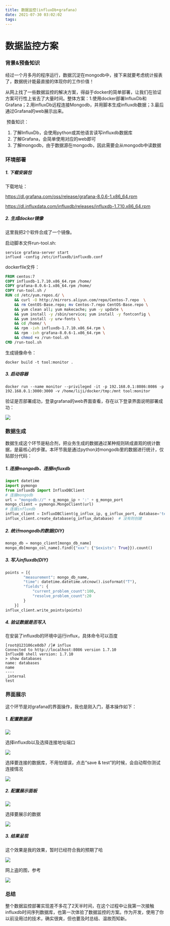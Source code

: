 ```yaml
---
title: 数据监控(influxDb+grafana)
date: 2021-07-30 03:02:02
tags:
---
```


# 数据监控方案

### 背景&预备知识

​		经过一个月多月的程序运行，数据沉淀在mongodb中，接下来就要考虑统计报表了，数据统计能最直接的体现你的工作价值！

​		从网上找了一些数据监控的解决方案，得益于docker的简单部署，让我们在验证方案可行性上省去了大量时间。整体方案：1.使用docker部署InfluxDb和Grafana；2.用influxDb远程连接Mongodb，并用脚本生成influxdb数据；3.最后通过Grafana的web展示出来。

​		预备知识：

1. 了解InfluxDb，会使用python或其他语言读写influxdb数据库
2. 了解Grafana，会简单使用对应的web即可
3. 了解mongodb，由于数据源在mongodb，因此需要会从mongodb中读数据

### 环境部署

##### 1. 下载安装包

下载地址：

https://dl.grafana.com/oss/release/grafana-8.0.6-1.x86_64.rpm

https://dl.influxdata.com/influxdb/releases/influxdb-1.7.10.x86_64.rpm

##### 2. 生成docker镜像

这里我把2个软件合成了一个镜像。

启动脚本文件run-tool.sh:

```shell
service grafana-server start
influxd -config /etc/influxdb/influxdb.conf
```

dockerfile文件：

```dockerfile
FROM centos:7
COPY influxdb-1.7.10.x86_64.rpm /home/
COPY grafana-8.0.6-1.x86_64.rpm /home/
COPY run-tool.sh /
RUN cd /etc/yum.repos.d/ \
    && curl -O http://mirrors.aliyun.com/repo/Centos-7.repo  \
    && rm CentOS-Base.repo; mv Centos-7.repo CentOS-Base.repo \
    && yum clean all; yum makecache; yum -y update \
    && yum install -y /sbin/service; yum install -y fontconfig \
    && yum install -y urw-fonts \
    && cd /home/ \
    && rpm -ivh influxdb-1.7.10.x86_64.rpm \
    && rpm -ivh grafana-8.0.6-1.x86_64.rpm \
    && chmod +x /run-tool.sh
CMD /run-tool.sh
```

生成镜像命令：

```shell
docker build -t tool:monitor .
```

##### 3. 启动容器

```shell
docker run --name monitor --privileged -it -p 192.168.0.1:8086:8086 -p 192.168.0.1:3000:3000 -v /home/liji/docker/tmp:/mnt tool:monitor
```

验证是否部署成功，登录grafana的web界面查看，存在以下登录界面说明部署成功：

![](Images\deploy_grafana.png)

### 数据生成

数据生成这个环节是粘合剂，把业务生成的数据通过某种规则转成直观的统计数据，是最核心的步骤。本环节我是通过python对mongodb里的数据进行统计，仅贴部分代码：

##### 1. 连接mongodb、连接influxdb

```python
import datetime
import pymongo
from influxdb import InfluxDBClient
# 连接mongodb
url = "mongodb://" + g_mongo_ip + ':' + g_mongo_port
mongo_client = pymongo.MongoClient(url)
# 连接influxdb
influx_client = InfluxDBClient(g_influx_ip, g_influx_port, database='test')
influx_client.create_database(g_influx_database)  # 没有则创建
```

##### 2. 统计mongodb的数据(DIY)

```python
mongo_db = mongo_client[mongo_db_name]
mongo_db[mongo_col_name].find({"xxx": {"$exists": True}}).count()
```

##### 3. 写入influxdb(DIY)

```python
points = [{
        "measurement": mongo_db_name,
        "time": datetime.datetime.utcnow().isoformat("T"),
        "fields": {
            "current_problem_count":100,
            "resolve_problem_count":20      
        }
    }]
influx_client.write_points(points)
```

##### 4. 验证数据是否写入

在安装了influxdb的环境中运行influx，具体命令可以百度

```shell
[root@123106ce0db7 /]# influx
Connected to http://localhost:8086 version 1.7.10
InfluxDB shell version: 1.7.10
> show databases 
name: databases
name
----
_internal
test
```

### 界面展示

这个环节是对grafana的界面操作，我也是刚入门，基本操作如下：

##### 1. 配置数据源

![](Images\grafana_datasource.png)

选择influxdb以及选择连接地址端口

![](Images\grafana_datasetting.png)

选择要连接的数据库，不用怕错误，点击“save & test”的时候，会自动帮你测试连接情况

![](Images\grafana_datasetting2.png)

##### 2. 配置展示面板

![](Images\grafana_panel.png)

选择要展示的数据

![](Images\grafana_addData.png)

##### 3. 结果呈现

这个效果是我的效果，暂时已经符合我的预期了哈

![](Images\grafana_statics.png)

网上盗的图，参考

![](Images\grafana_other.png)

### 总结

整个数据监控部署实现差不多花了2天半时间，在这个过程中让我第一次接触influxdb时间序列数据库，也第一次体验了数据监控的方案。作为开发，使用了你以前没用过的技术，确实很爽，但也要及时总结、温故而知新。



